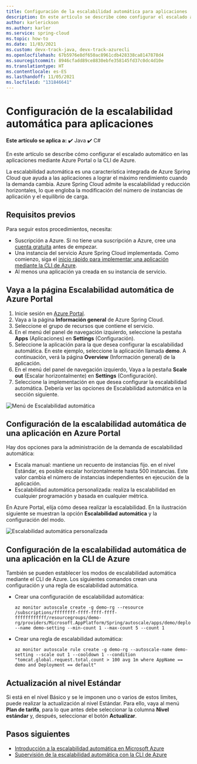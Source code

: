 ```yaml
---
title: Configuración de la escalabilidad automática para aplicaciones
description: En este artículo se describe cómo configurar el escalado automático en las aplicaciones mediante Azure Portal o la CLI de Azure.
author: karlerickson
ms.author: karler
ms.service: spring-cloud
ms.topic: how-to
ms.date: 11/03/2021
ms.custom: devx-track-java, devx-track-azurecli
ms.openlocfilehash: 67b5976e8df650ac8961cdb428338ca8147878d4
ms.sourcegitcommit: 8946cfadd89ce8830ebfe358145fd37c0dc4d10e
ms.translationtype: HT
ms.contentlocale: es-ES
ms.lasthandoff: 11/05/2021
ms.locfileid: "131846641"
---
```

# <a name="set-up-autoscale-for-applications"></a>Configuración de la escalabilidad automática para aplicaciones

**Este artículo se aplica a:** ✔️ Java ✔️ C#

En este artículo se describe cómo configurar el escalado automático en las aplicaciones mediante Azure Portal o la CLI de Azure.

La escalabilidad automática es una característica integrada de Azure Spring Cloud que ayuda a las aplicaciones a lograr el máximo rendimiento cuando la demanda cambia. Azure Spring Cloud admite la escalabilidad y reducción horizontales, lo que engloba la modificación del número de instancias de aplicación y el equilibrio de carga.
 
## <a name="prerequisites"></a>Requisitos previos

Para seguir estos procedimientos, necesita:

* Suscripción a Azure. Si no tiene una suscripción a Azure, cree una [cuenta gratuita](https://azure.microsoft.com/free/?WT.mc_id=A261C142F) antes de empezar.
* Una instancia del servicio Azure Spring Cloud implementada. Como comienzo, siga el [inicio rápido para implementar una aplicación mediante la CLI de Azure](./quickstart.md).
* Al menos una aplicación ya creada en su instancia de servicio.

## <a name="navigate-to-the-autoscale-page-in-the-azure-portal"></a>Vaya a la página Escalabilidad automática de Azure Portal

1. Inicie sesión en [Azure Portal](https://portal.azure.com/).
2. Vaya a la página **Información general** de Azure Spring Cloud.
3. Seleccione el grupo de recursos que contiene el servicio.
4. En el menú del panel de navegación izquierdo, seleccione la pestaña **Apps** (Aplicaciones) en **Settings** (Configuración).
5. Seleccione la aplicación para la que desea configurar la escalabilidad automática. En este ejemplo, seleccione la aplicación llamada **demo**. A continuación, verá la página **Overview** (Información general) de la aplicación.
6. En el menú del panel de navegación izquierdo, Vaya a la pestaña **Scale out** (Escalar horizontalmente) en **Settings** (Configuración).
7. Seleccione la implementación en que desea configurar la escalabilidad automática. Debería ver las opciones de Escalabilidad automática en la sección siguiente.

![Menú de Escalabilidad automática](./media/spring-cloud-autoscale/autoscale-menu.png)

## <a name="set-up-autoscale-settings-for-your-application-in-the-azure-portal"></a>Configuración de la escalabilidad automática de una aplicación en Azure Portal

Hay dos opciones para la administración de la demanda de escalabilidad automática:

* Escala manual: mantiene un recuento de instancias fijo. en el nivel Estándar, es posible escalar horizontalmente hasta 500 instancias. Este valor cambia el número de instancias independientes en ejecución de la aplicación.
* Escalabilidad automática personalizada: realiza la escalabilidad en cualquier programación y basada en cualquier métrica.

En Azure Portal, elija cómo desea realizar la escalabilidad.  En la ilustración siguiente se muestran la opción **Escalabilidad automática** y la configuración del modo.

![Escalabilidad automática personalizada](./media/spring-cloud-autoscale/custom-autoscale.png)

## <a name="set-up-autoscale-settings-for-your-application-in-azure-cli"></a>Configuración de la escalabilidad automática de una aplicación en la CLI de Azure

También se pueden establecer los modos de escalabilidad automática mediante el CLI de Azure.  Los siguientes comandos crean una configuración y una regla de escalabilidad automática.

* Crear una configuración de escalabilidad automática:

   ```azurecli
   az monitor autoscale create -g demo-rg --resource /subscriptions/ffffffff-ffff-ffff-ffff-ffffffffffff/resourcegroups/demo-rg/providers/Microsoft.AppPlatform/Spring/autoscale/apps/demo/deployments/default --name demo-setting --min-count 1 --max-count 5 --count 1
   ```

* Crear una regla de escalabilidad automática:

   ```azurecli
   az monitor autoscale rule create -g demo-rg --autoscale-name demo-setting --scale out 1 --cooldown 1 --condition "tomcat.global.request.total.count > 100 avg 1m where AppName == demo and Deployment == default"
   ```

## <a name="upgrade-to-the-standard-tier"></a>Actualización al nivel Estándar

Si está en el nivel Básico y se le imponen uno o varios de estos limites, puede realizar la actualización al nivel Estándar. Para ello, vaya al menú **Plan de tarifa**, para lo que antes debe seleccionar la columna **Nivel estándar** y, después, seleccionar el botón **Actualizar**.

## <a name="next-steps"></a>Pasos siguientes

* [Introducción a la escalabilidad automática en Microsoft Azure](../azure-monitor/autoscale/autoscale-overview.md)
* [Supervisión de la escalabilidad automática con la CLI de Azure](/cli/azure/monitor/autoscale)
